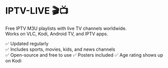 # IPTV-LIVE 🎬📺
Free IPTV M3U playlists with live TV channels worldwide.  
Works on VLC, Kodi, Android TV, and IPTV apps.

✅ Updated regularly  
✅ Includes sports, movies, kids, and news channels  
✅ Open-source and free to use
✅ Posters included
✅ Age rating shows up on Kodi